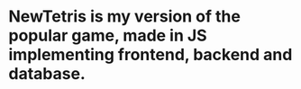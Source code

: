 # NewTetris is my version of the popular game, made in JS implementing frontend, backend and database.
